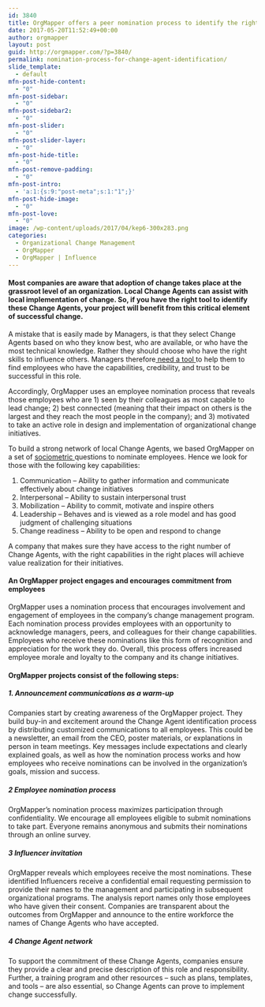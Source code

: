 ```yaml
---
id: 3840
title: OrgMapper offers a peer nomination process to identify the right Change Agents
date: 2017-05-20T11:52:49+00:00
author: orgmapper
layout: post
guid: http://orgmapper.com/?p=3840/
permalink: nomination-process-for-change-agent-identification/
slide_template:
  - default
mfn-post-hide-content:
  - "0"
mfn-post-sidebar:
  - "0"
mfn-post-sidebar2:
  - "0"
mfn-post-slider:
  - "0"
mfn-post-slider-layer:
  - "0"
mfn-post-hide-title:
  - "0"
mfn-post-remove-padding:
  - "0"
mfn-post-intro:
  - 'a:1:{s:9:"post-meta";s:1:"1";}'
mfn-post-hide-image:
  - "0"
mfn-post-love:
  - "0"
image: /wp-content/uploads/2017/04/kep6-300x283.png
categories:
  - Organizational Change Management
  - OrgMapper
  - OrgMapper | Influence
---
```

#### **Most companies are aware that adoption of change takes place at the grassroot level of an organization. Local Change Agents can assist with local implementation of change. So, if you have the right tool to identify these Change Agents, your project will benefit from this critical element of successful change.**

<span style="font-weight: 400;">A mistake that is easily made by Managers, is that they select Change Agents based on who they know best, who are available, or who have the most technical knowledge. Rather they should choose who have the right skills to influence others. Managers therefore<a href="http://orgmapper.com/top-7-organizational-change-management-software/" target="_blank" rel="noopener noreferrer"> need a tool </a>to help them to find employees who have the capabilities, credibility, and trust to be successful in this role. </span>

<span style="font-weight: 400;">Accordingly, OrgMapper uses an employee nomination process that reveals those employees who are 1) seen by their colleagues as most capable to lead change; 2) best connected (meaning that their impact on others is the largest and they reach the most people in the company); and 3) motivated to take an active role in design and implementation of organizational change initiatives.</span>

<span style="font-weight: 400;">To build a strong network of local Change Agents, we based OrgMapper on a set of <a href="http://orgmapper.com/organizational-network-diagrams-the-art-of-visualization/" target="_blank" rel="noopener noreferrer">sociometric </a>questions to nominate employees. Hence we look for those with the following key capabilities:</span>

  1. <span style="font-weight: 400;">Communication &#8211; Ability to gather information and communicate effectively about change initiatives</span>
  2. <span style="font-weight: 400;">Interpersonal &#8211; Ability to sustain interpersonal trust</span>
  3. <span style="font-weight: 400;">Mobilization &#8211; Ability to commit, motivate and inspire others</span>
  4. <span style="font-weight: 400;">Leadership &#8211; Behaves and is viewed as a role model and has good judgment of challenging situations</span>
  5. <span style="font-weight: 400;">Change readiness &#8211; Ability to be open and respond to change</span>

<span style="font-weight: 400;">A company that makes sure they have access to the right number of Change Agents, with the right capabilities in the right places will achieve value realization for their initiatives.</span>

#### **An OrgMapper project engages and encourages commitment from employees**

<span style="font-weight: 400;">OrgMapper uses a nomination process that encourages involvement and engagement of employees in the company’s change management program. Each nomination process provides employees with an opportunity to acknowledge managers, peers, and colleagues for their change capabilities. Employees who receive these nominations like this form of recognition and appreciation for the work they do. Overall, this process offers increased employee morale and loyalty to the company and its change initiatives.</span>

#### **OrgMapper projects consist of the following steps:**

##### **1. Announcement communications as a warm-up**

<span style="font-weight: 400;">Companies start by creating awareness of the OrgMapper project. They build buy-in and excitement around the Change Agent identification process by distributing customized communications to all employees. This could be a newsletter, an email from the CEO, poster materials, or explanations in person in team meetings. Key messages include expectations and clearly explained goals, as well as how the nomination process works and how employees who receive nominations can be involved in the organization’s goals, mission and success.</span>

##### **2** **Employee nomination process**

<span style="font-weight: 400;">OrgMapper&#8217;s nomination process maximizes participation through confidentiality. We encourage all employees eligible to submit nominations to take part. Everyone remains anonymous and submits their nominations through an online survey.</span>

##### **3** **Influencer invitation**

<span style="font-weight: 400;">OrgMapper reveals which employees receive the most nominations. These identified Influencers receive a confidential email requesting permission to provide their names to the management and participating in subsequent organizational programs. The analysis report names only those employees who have given their consent. Companies are transparent about the outcomes from OrgMapper and announce to the entire workforce the names of Change Agents who have accepted.</span>

##### **4** **Change Agent network**

<span style="font-weight: 400;">To support the commitment of these Change Agents, companies ensure they provide a clear and precise description of this role and responsibility. Further, a training program and other resources &#8211; such as plans, templates, and tools &#8211; are also essential, so Change Agents can prove to implement change successfully.  </span>
